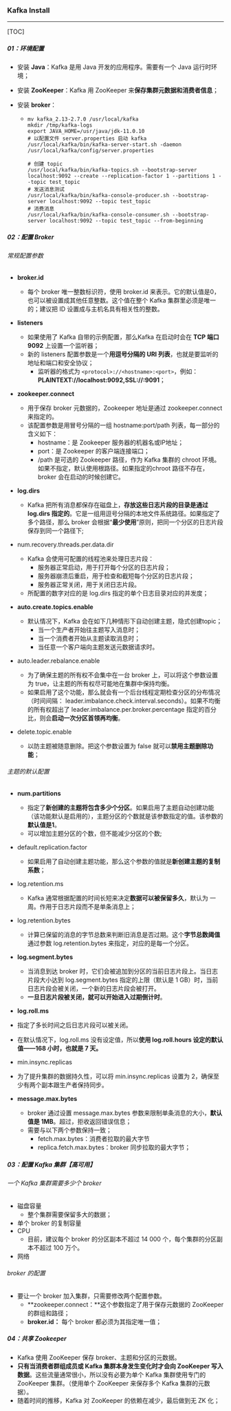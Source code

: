 ### Kafka Install

------

[TOC]

##### 01：环境配置

- 安装 **Java**：Kafka 是用 Java 开发的应用程序。需要有一个 Java 运行时环境；

- 安装 **ZooKeeper**：Kafka 用 ZooKeeper 来**保存集群元数据和消费者信息**；

- 安装 **broker**：

  - ```shell
    mv kafka_2.13-2.7.0 /usr/local/kafka
    mkdir /tmp/kafka-logs
    export JAVA_HOME=/usr/java/jdk-11.0.10
    # 以配置文件 server.properties 启动 kafka
    /usr/local/kafka/bin/kafka-server-start.sh -daemon /usr/local/kafka/config/server.properties
    
    # 创建 topic 
    /usr/local/kafka/bin/kafka-topics.sh --bootstrap-server localhost:9092 --create --replication-factor 1 --partitions 1 --topic test_topic
    # 发送消息测试
    /usr/local/kafka/bin/kafka-console-producer.sh --bootstrap-server localhost:9092 --topic test_topic
    # 消费消息
    /usr/local/kafka/bin/kafka-console-consumer.sh --bootstrap-server localhost:9092 --topic test_topic --from-beginning
    ```

##### 02：配置 Broker

###### 常规配置参数

- **broker.id**
  - 每个 broker 唯一整数标识符，使用 broker.id 来表示。它的默认值是0，也可以被设置成其他任意整数。这个值在整个 Kafka 集群里必须是唯一的；建议把 ID 设置成与主机名具有相关性的整数。
- **listeners**
  - 如果使用了 Kafka 自带的示例配置，那么Kafka 在启动时会在 **TCP 端口 9092** 上设置一个监听器；
  - 新的 listeners 配置参数是一个**用逗号分隔的 URI 列表**，也就是要监听的地址和端口和安全协议；
    - 监听器的格式为 `<protocol>://<hostname>:<port>`，例如：**PLAINTEXT://localhost:9092,SSL://:9091**；
  
- **zookeeper.connect**
  - 用于保存 broker 元数据的，Zookeeper 地址是通过 zookeeper.connect 来指定的。
  - 该配置参数是用冒号分隔的一组 hostname:port/path 列表，每一部分的含义如下：
    - hostname：是 Zookeeper 服务器的机器名或IP地址；
    - port：是 Zookeeper 的客户端连接端口；
    - /path 是可选的 Zookeeper 路径，作为 Kafka 集群的 chroot 环境。如果不指定，默认使用根路径。如果指定的chroot 路径不存在，broker 会在启动的时候创建它。
- **log.dirs**
  - Kafka 把所有消息都保存在磁盘上，**存放这些日志片段的目录是通过 log.dirs 指定的**。它是一组用逗号分隔的本地文件系统路径。如果指定了多个路径，那么 broker 会根据“**最少使用**”原则，把同一个分区的日志片段保存到同一个路径下;
- num.recovery.threads.per.data.dir
  - Kafka 会使用可配置的线程池来处理日志片段：
    - 服务器正常启动，用于打开每个分区的日志片段；
    - 服务器崩溃后重启，用于检查和截短每个分区的日志片段；
    - 服务器正常关闭，用于关闭日志片段。
  - 所配置的数字对应的是 log.dirs 指定的单个日志目录对应的并发度；
- **auto.create.topics.enable**
  - 默认情况下，Kafka 会在如下几种情形下自动创建主题，隐式创建topic；
    - 当一个生产者开始往主题写入消息时；
    - 当一个消费者开始从主题读取消息时；
    - 当任意一个客户端向主题发送元数据请求时。
- auto.leader.rebalance.enable
  - 为了确保主题的所有权不会集中在一台 broker 上，可以将这个参数设置为 true，让主题的所有权尽可能地在集群中保持均衡。
  - 如果启用了这个功能，那么就会有一个后台线程定期检查分区的分布情况（时间间隔： leader.imbalance.check.interval.seconds）。如果不均衡的所有权超出了 leader.imbalance.per.broker.percentage 指定的百分比，则会**启动一次分区首领再均衡**。

- delete.topic.enable
  - 以防主题被随意删除。把这个参数设置为 false 就可以**禁用主题删除功能**；


###### 主题的默认配置

- **num.partitions**
  - 指定了**新创建的主题将包含多少个分区**。如果启用了主题自动创建功能（该功能默认是启用的），主题分区的个数就是该参数指定的值。该参数的**默认值是1**。
  - 可以增加主题分区的个数，但不能减少分区的个数;
- default.replication.factor
  - 如果启用了自动创建主题功能，那么这个参数的值就是**新创建主题的复制系数**；
- log.retention.ms
  - Kafka 通常根据配置的时间长短来决定**数据可以被保留多久**，默认为 一周。作用于日志片段而不是单条消息上；
- log.retention.bytes
  - 计算已保留的消息的字节总数来判断旧消息是否过期。这个**字节总数阈值**通过参数 log.retention.bytes 来指定，对应的是每一个分区。
- **log.segment.bytes**
  - 当消息到达 broker 时，它们会被追加到分区的当前日志片段上。当日志片段大小达到 log.segment.bytes 指定的上限（默认是 1 GB）时，当前日志片段会被关闭，一个新的日志片段会被打开。
  - **一旦日志片段被关闭，就可以开始进入过期倒计时**。
-  **log.roll.ms**
  - 指定了多长时间之后日志片段可以被关闭。
  - 在默认情况下，log.roll.ms 没有设定值，所以**使用 log.roll.hours 设定的默认值——168 小时，也就是 7 天。**

-  min.insync.replicas
  - 为了提升集群的数据持久性，可以将 min.insync.replicas 设置为 2，确保至少有两个副本跟生产者保持同步。

- **message.max.bytes**
  - broker 通过设置 message.max.bytes 参数来限制单条消息的大小，**默认值是 1MB**。超过，拒收返回错误信息；
  - 需要与以下两个参数保持一致；
    - fetch.max.bytes：消费者拉取的最大字节
    - replica.fetch.max.bytes：broker 同步拉取的最大字节；


##### 03：配置 **Kafka** 集群【高可用】

###### 一个 Kafka 集群需要多少个 broker

- 磁盘容量
  - 整个集群需要保留多大的数据；
- 单个 broker 的复制容量
- CPU
  - 目前，建议每个 broker 的分区副本不超过 14 000 个，每个集群的分区副本不超过 100 万个。
- 网络

###### broker 的配置

- 要让一个 broker 加入集群，只需要修改两个配置参数。
  - **zookeeper.connect：**这个参数指定了用于保存元数据的 ZooKeeper 的群组和路径；
  - **broker.id：** 每个 broker 都必须为其指定唯一值；

##### 04：共享 Zookeeper

- Kafka 使用 ZooKeeper 保存 broker、主题和分区的元数据。
- **只有当消费者群组成员或 Kafka 集群本身发生变化时才会向 ZooKeeper 写入数据**。这些流量通常很小，所以没有必要为单个 Kafka 集群使用专门的 ZooKeeper 集群。（使用单个  ZooKeeper 来保存多个 Kafka 集群的元数据）。
- 随着时间的推移，Kafka 对 ZooKeeper 的依赖在减少，最后做到无 ZK 化；





